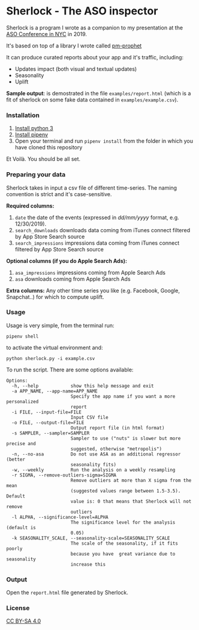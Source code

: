 # Sherlock - The ASO inspector

Sherlock is a program I wrote as a companion to my presentation at the [ASO Conference in NYC](https://asoconference.com/newyork/) in 2019.

It's based on top of a library I wrote called [pm-prophet](https://github.com/luke14free/pm-prophet)

It can produce curated reports about your app and it's traffic, including:
* Updates impact (both visual and textual updates)
* Seasonality
* Uplift

**Sample output**: is demostrated in the file `examples/report.html` (which is a fit of sherlock on some fake data contained in `examples/example.csv`).

### Installation

1) [Install python 3](https://www.python.org/downloads/)
2) [Install pipenv](https://docs.pipenv.org/en/latest/install/)
3) Open your terminal and run `pipenv install` from the folder in which you have cloned this repository

Et Voilà. You should be all set.

### Preparing your data

Sherlock takes in input a csv file of different time-series. The naming convention is strict and it's case-sensitive.

**Required columns:**

1) `date` the date of the events (expressed in *dd/mm/yyyy* format, e.g. 12/30/2019).
2) `search_downloads` downloads data coming from iTunes connect filtered by App Store Search source
3) `search_impressions` impressions data coming from iTunes connect filtered by App Store Search source

**Optional columns (if you do Apple Search Ads):**

1) `asa_impressions` impressions coming from Apple Search Ads
2) `asa` downloads coming from Apple Search Ads

**Extra columns:** Any other time series you like (e.g. Facebook, Google, Snapchat..) for which to compute uplift.

### Usage

Usage is very simple, from the terminal run:

`pipenv shell` 

to activate the virtual environment and:

`python sherlock.py -i example.csv`

To run the script. There are some options available:

```
Options:
  -h, --help            show this help message and exit
  -a APP_NAME, --app-name=APP_NAME
                        Specify the app name if you want a more personalized
                        report
  -i FILE, --input-file=FILE
                        Input CSV file
  -o FILE, --output-file=FILE
                        Output report file (in html format)
  -s SAMPLER, --sampler=SAMPLER
                        Sampler to use ("nuts" is slower but more precise and
                        suggested, otherwise "metropolis")
  -n, --no-asa          Do not use ASA as an additional regressor (better
                        seasonality fits)
  -w, --weekly          Run the analysis on a weekly resampling
  -r SIGMA, --remove-outliers-sigma=SIGMA
                        Remove outliers at more than X sigma from the mean
                        (suggested values range between 1.5-3.5). Default
                        value is: 0 that means that Sherlock will not remove
                        outliers
  -l ALPHA, --significance-level=ALPHA
                        The significance level for the analysis (default is
                        0.05)
  -k SEASONALITY_SCALE, --seasonality-scale=SEASONALITY_SCALE
                        The scale of the seasonality, if it fits poorly
                        because you have  great variance due to seasonality
                        increase this
```
                        
### Output

Open the `report.html` file generated by Sherlock.

### License

[CC BY-SA 4.0](https://creativecommons.org/licenses/by-sa/4.0/legalcode)
